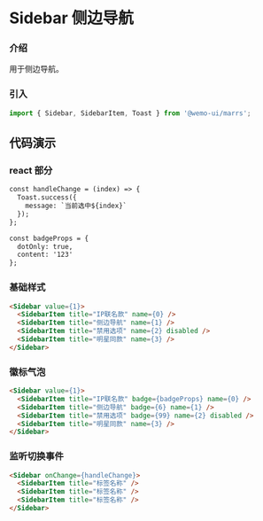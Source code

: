# Sidebar 侧边导航

### 介绍

用于侧边导航。

### 引入

```js
import { Sidebar, SidebarItem, Toast } from '@wemo-ui/marrs';
```

## 代码演示

### react 部分

```html
const handleChange = (index) => {
  Toast.success({
    message: `当前选中${index}`
  });
};

const badgeProps = {
  dotOnly: true,
  content: '123'
};
```

### 基础样式

```html
<Sidebar value={1}>
  <SidebarItem title="IP联名款" name={0} />
  <SidebarItem title="侧边导航" name={1} />
  <SidebarItem title="禁用选项" name={2} disabled />
  <SidebarItem title="明星同款" name={3} />
</Sidebar>
```
### 徽标气泡

```html
<Sidebar value={1}>
  <SidebarItem title="IP联名款" badge={badgeProps} name={0} />
  <SidebarItem title="侧边导航" badge={6} name={1} />
  <SidebarItem title="禁用选项" badge={99} name={2} disabled />
  <SidebarItem title="明星同款" name={3} />
</Sidebar>
```
### 监听切换事件

```html
<Sidebar onChange={handleChange}>
  <SidebarItem title="标签名称" />
  <SidebarItem title="标签名称" />
  <SidebarItem title="标签名称" />
</Sidebar>
```
